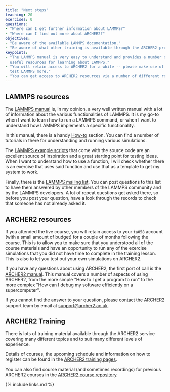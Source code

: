 ```yaml
---
title: "Next steps"
teaching: 20
exercises: 0
questions:
- "Where can I get further information about LAMMPS?"
- "Where can I find out more about ARCHER2?"
objectives:
- "Be aware of the available LAMMPS documentation."
- "Be aware of what other training is available through the ARCHER2 program."
keypoints:
- "The LAMMPS manual is very easy to understand and provides a number of 
  useful resources for learning about LAMMPS."
- "You will retain access to ARCHER2 for a while -- please make use of it to 
  test LAMMPS more."
- "You can get access to ARCHER2 resources via a number of different routes."
---
```


## LAMMPS resources

The [LAMMPS manual](https://docs.lammps.org/Manual.html) is, in my opinion, a 
very well written manual with a lot of information about the various 
functionalities of LAMMPS. It is my go-to when I want to learn how to run a 
LAMMPS command, or when I want to understand how LAMMPS implements a specific 
functionality.

In this manual, there is a handy [How-to](https://docs.lammps.org/Howto.html) 
section. You can find a number of tutorials in there for understanding and 
running various simulations.

The [LAMMPS example scripts](https://docs.lammps.org/Examples.html) that come 
with the source code are an excellent source of inspiration and a great 
starting point for testing ideas. When I want to understand how to use a 
function, I will check whether there is an exercise that uses said function 
and use that as a template to get my system to work.

Finally, there is the [LAMMPS mailing list](https://matsci.org/c/lammps/40). 
You can post questions to this list to have them answered by other members of 
the LAMMPS community and by the LAMMPS developers. A lot of repeat questions 
get asked there, so before you post your question, have a look through the 
records to check that someone has not already asked it.

## ARCHER2 resources

If you attended the live course, you will retain access to your `ta058` 
account (with a small amount of budget) for a couple of months following the 
course. This is to allow you to make sure that you understood all of the 
course materials and have an opportunity to run any of the exercise 
simulations that you did not have time to complete in the training lesson. 
This is also to let you test out your own simulations on ARCHER2.

If you have any questions about using ARCHER2, the first port of call is the 
[ARCHER2 manual](https://docs.archer2.ac.uk/). This manual covers a number of 
aspects of using ARCHER2, from the more simple "How to I get a program to run" 
to the more complex "How can I debug my software efficiently on a 
supercomputer".

If you cannot find the answer to your question, please contact the ARCHER2 
support team by email at support@archer2.ac.uk.

## ARCHER2 Training

There is lots of training material available through the ARCHER2 service 
covering many different topics and to suit many different levels of 
experience. 

Details of courses, the upcoming schedule and information on how to register 
can be found in the 
[ARCHER2 training pages](https://www.archer2.ac.uk/training/).

You can also find course material (and sometimes recordings) for previous 
ARCHER2 courses in the 
[ARCHER2 course repository](https://www.archer2.ac.uk/training/materials/)

{% include links.md %}
